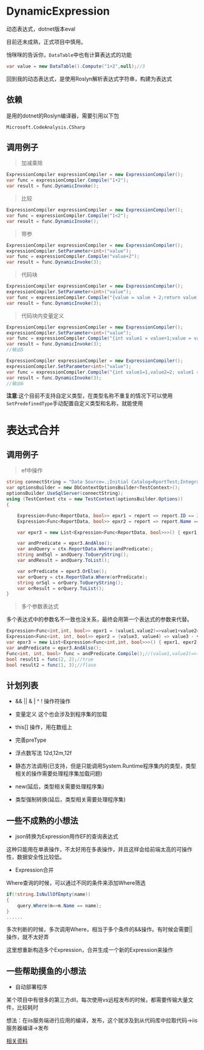 # DynamicExpression
动态表达式，dotnet版本eval

目前还未成熟，正式项目中慎用。

悄咪咪的告诉你，`DataTable`中也有计算表达式的功能

```csharp
var value = new DataTable().Compute("1+2",null);//3
```

回到我的动态表达式，是使用Roslyn解析表达式字符串，构建为表达式

## 依赖

是用的dotnet的Roslyn编译器，需要引用以下包

```
Microsoft.CodeAnalysis.CSharp
```

## 调用例子


>加减乘除
```csharp
ExpressionCompiler expressionCompiler = new ExpressionCompiler();
var func = expressionCompiler.Compile("1+2");
var result = func.DynamicInvoke();
```
>比较

```csharp
ExpressionCompiler expressionCompiler = new ExpressionCompiler();
var func = expressionCompiler.Compile("1<2");
var result = func.DynamicInvoke();
```

>带参

```csharp
ExpressionCompiler expressionCompiler = new ExpressionCompiler();
expressionCompiler.SetParameter<int>("value");
var func = expressionCompiler.Compile("value+2");
var result = func.DynamicInvoke(3);
```

>代码块

```csharp
ExpressionCompiler expressionCompiler = new ExpressionCompiler();
expressionCompiler.SetParameter<int>("value");
var func = expressionCompiler.Compile("{value = value + 2;return value;}");
var result = func.DynamicInvoke(3);
```

>代码块内变量定义

```csharp
ExpressionCompiler expressionCompiler = new ExpressionCompiler();
expressionCompiler.SetParameter<int>("value");
var func = expressionCompiler.Compile("{int value1 = value+1;value = value1+1;value1 = value; return value1;}");
var result = func.DynamicInvoke(3);
//输出5
```

```csharp
ExpressionCompiler expressionCompiler = new ExpressionCompiler();
expressionCompiler.SetParameter<int>("value");
var func = expressionCompiler.Compile("{int value1=1,value2=2; value1 =value1 + value2 + value; return value1;}");
var result = func.DynamicInvoke(3);
//输出6
```
 
**注意**:这个目前不支持自定义类型，在类型名称不重复的情况下可以使用`SetPredefinedType`手动配置自定义类型和名称，就能使用
# 表达式合并

## 调用例子

>ef中操作

```csharp
string connectString = "Data Source=.;Initial Catalog=RportTest;Integrated Security=True";
var optionsBuilder = new DbContextOptionsBuilder<TestContext>();
optionsBuilder.UseSqlServer(connectString);
using (TestContext ctx = new TestContext(optionsBuilder.Options))
{

    Expression<Func<ReportData, bool>> epxr1 = report => report.ID == 2023;
    Expression<Func<ReportData, bool>> epxr2 = report => report.Name == "test1";

    var epxr3 = new List<Expression<Func<ReportData, bool>>>() { epxr1, epxr2 };

    var andPredicate = epxr3.AndAlso();
    var andQuery = ctx.ReportData.Where(andPredicate);
    string andSql = andQuery.ToQueryString();
    var andResult = andQuery.ToList();

    var orPredicate = epxr3.OrElse();
    var orQuery = ctx.ReportData.Where(orPredicate);
    string orSql = orQuery.ToQueryString();
    var orResult = orQuery.ToList();
}
```

>多个参数表达式

多个表达式中的参数名不一致也没关系，最终会用第一个表达式的参数来代替。

```csharp
Expression<Func<int,int, bool>> epxr1 = (value1,value2)=>value1+value2==4;
Expression<Func<int, int, bool>> epxr2 = (value3, value4) => value3 - value4 == 0;
var epxr3 = new List<Expression<Func<int,int, bool>>>() { epxr1, epxr2 };
var andPredicate = epxr3.AndAlso();
Func<int, int, bool> func = andPredicate.Compile();//(value1,value2)=>(value1 + value2 == 4) AndAlso (value1 - value2 == 0)
bool result1 = func(2, 2);//true
bool result2 = func(1, 3);//flase
```



## 计划列表

* && || & | ^ ! 操作符操作

* 变量定义 这个也会涉及到程序集的加载

* this[] 操作，用在数组上

* 完善preType

* 浮点数写法 12d,12m,12f

* 静态方法调用(已支持，但是只能调用System.Runtime程序集内的类型，类型相关的操作需要处理程序集加载问题)

* new(延后，类型相关需要处理程序集)

* 类型强制转换(延后，类型相关需要处理程序集)


## 一些不成熟的小想法

* json转换为Expression用作EF的查询表达式

这种只能用在单表操作，不太好用在多表操作，并且这样会给前端太高的可操作性，数据安全性比较低。

* Expression合并

Where查询的时候，可以通过不同的条件来添加Where筛选

```csharp
if(!string.IsNullOfEmpty(name))
{
    query.Where(m=>m.Name == name);
}
......
```
多次判断的时候，多次调用Where，相当于多个条件的&&操作。有时候会需要||操作，就不太好弄

这里想重新构造多个Expression，合并生成一个新的Expression来操作

## 一些帮助摸鱼的小想法

* 自动部署程序

某个项目中有很多的第三方dll，每次使用vs远程发布的时候，都需要传输大量文件，比较耗时

想法：在iis服务端进行应用的编译，发布，这个就涉及到从代码库中拉取代码->iis服务器编译->发布

[相关资料](https://www.ecanarys.com/Blogs/ArticleID/409/Deploy-NET-application-on-IIS-using-GitHub-actions)
